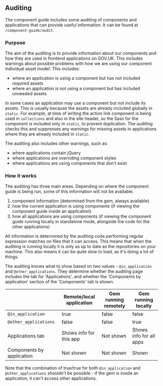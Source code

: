 ## Auditing

The component guide includes some auditing of components and applications that can provide useful information. It can be found at `/component-guide/audit`.

### Purpose

The aim of the auditing is to provide information about our components and how they are used in frontend applications on GOV.UK. This includes warnings about possible problems with how we are using our component individual asset model. This includes:

- where an application is using a component but has not included required assets
- where an application is not using a component but has included unneeded assets

In some cases an application may use a component but not include its assets. This is usually because the assets are already included globally in `static`. For example, at time of writing the action link component is being used in `collections` and also in the site header, so the Sass for the component is included only in `static`, to prevent duplication. The auditing checks this and suppresses any warnings for missing assets in applications where they are already included in `static`.

The auditing also includes other warnings, such as:

- where applications contain jQuery
- where applications are overriding component styles
- where applications are using components that don't exist

### How it works

The auditing has three main areas. Depending on where the component guide is being run, some of this information will not be available.

1. component information (determined from the gem, always available)
2. how the current application is using components (if viewing the component guide inside an application)
3. how all applications are using components (if viewing the component guide running locally in standalone mode, alongside the code for the other applications)

All information is determined by the auditing code performing regular expression matches on files that it can access. This means that when the auditing is running locally it is only as up to date as the repositories on your machine. This also means it can be quite slow to load, as it's doing a lot of things.

The auditing knows what to show based on two values - `@in_application` and `@other_applications`. They determine whether the auditing page includes the tab for 'Applications', and whether the 'Components by application' section of the 'Components' tab is shown.

|                                | Remote/local application | Gem running remotely | Gem running locally     |
| ------------------------------ | ------------------------ | -------------------- | ----------------------- |
| `@in_application`              | true                     | false                | false                   |
| `@other_applications`          | false                    | false                | true                    |
| Applications tab               | Shows info for this app  | Not shown            | Shows info for all apps |
| Components by application      | Not shown                | Not shown            | Shown                   |

Note that the combination of true/true for both `@in_application` and `@other_applications` shouldn't be possible - if the gem is inside an application, it can't access other applications.

